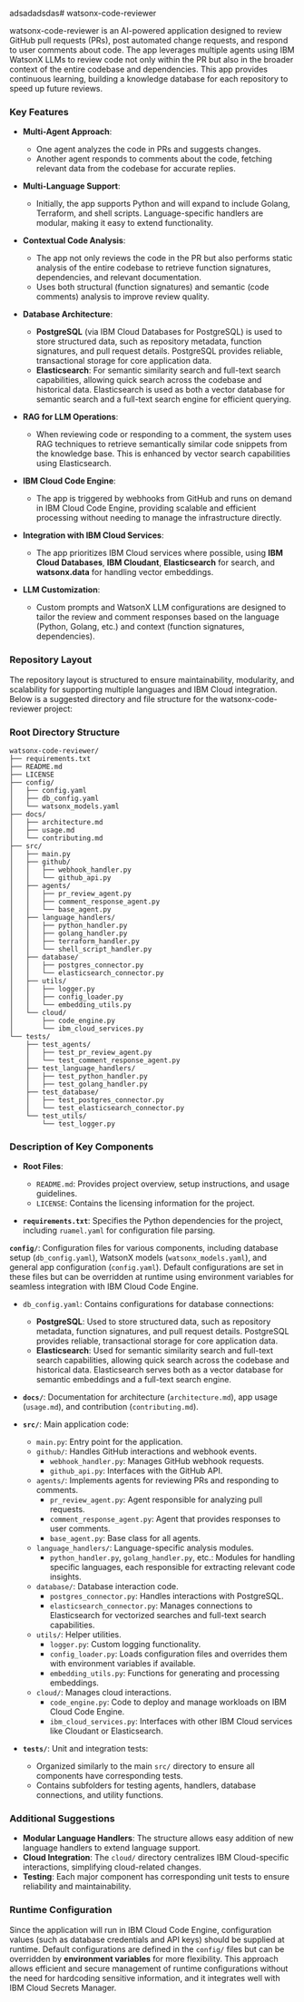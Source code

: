 adsadadsdas# watsonx-code-reviewer

watsonx-code-reviewer is an AI-powered application designed to review GitHub pull requests (PRs), post automated change requests, and respond to user comments about code. The app leverages multiple agents using IBM WatsonX LLMs to review code not only within the PR but also in the broader context of the entire codebase and dependencies. This app provides continuous learning, building a knowledge database for each repository to speed up future reviews.

### Key Features

- **Multi-Agent Approach**:
    - One agent analyzes the code in PRs and suggests changes.
    - Another agent responds to comments about the code, fetching relevant data from the codebase for accurate replies.

- **Multi-Language Support**:
    - Initially, the app supports Python and will expand to include Golang, Terraform, and shell scripts. Language-specific handlers are modular, making it easy to extend functionality.

- **Contextual Code Analysis**:
    - The app not only reviews the code in the PR but also performs static analysis of the entire codebase to retrieve function signatures, dependencies, and relevant documentation.
    - Uses both structural (function signatures) and semantic (code comments) analysis to improve review quality.

- **Database Architecture**:
    - **PostgreSQL** (via IBM Cloud Databases for PostgreSQL) is used to store structured data, such as repository metadata, function signatures, and pull request details. PostgreSQL provides reliable, transactional storage for core application data.
    - **Elasticsearch**: For semantic similarity search and full-text search capabilities, allowing quick search across the codebase and historical data. Elasticsearch is used as both a vector database for semantic search and a full-text search engine for efficient querying.

- **RAG for LLM Operations**:
    - When reviewing code or responding to a comment, the system uses RAG techniques to retrieve semantically similar code snippets from the knowledge base. This is enhanced by vector search capabilities using Elasticsearch.

- **IBM Cloud Code Engine**:
    - The app is triggered by webhooks from GitHub and runs on demand in IBM Cloud Code Engine, providing scalable and efficient processing without needing to manage the infrastructure directly.

- **Integration with IBM Cloud Services**:
    - The app prioritizes IBM Cloud services where possible, using **IBM Cloud Databases**, **IBM Cloudant**, **Elasticsearch** for search, and **watsonx.data** for handling vector embeddings.

- **LLM Customization**:
    - Custom prompts and WatsonX LLM configurations are designed to tailor the review and comment responses based on the language (Python, Golang, etc.) and context (function signatures, dependencies).

### Repository Layout

The repository layout is structured to ensure maintainability, modularity, and scalability for supporting multiple languages and IBM Cloud integration. Below is a suggested directory and file structure for the watsonx-code-reviewer project:

### Root Directory Structure

```plaintext
watsonx-code-reviewer/
├── requirements.txt
├── README.md
├── LICENSE
├── config/
│   ├── config.yaml
│   ├── db_config.yaml
│   └── watsonx_models.yaml
├── docs/
│   ├── architecture.md
│   ├── usage.md
│   └── contributing.md
├── src/
│   ├── main.py
│   ├── github/
│   │   ├── webhook_handler.py
│   │   └── github_api.py
│   ├── agents/
│   │   ├── pr_review_agent.py
│   │   ├── comment_response_agent.py
│   │   └── base_agent.py
│   ├── language_handlers/
│   │   ├── python_handler.py
│   │   ├── golang_handler.py
│   │   ├── terraform_handler.py
│   │   └── shell_script_handler.py
│   ├── database/
│   │   ├── postgres_connector.py
│   │   └── elasticsearch_connector.py
│   ├── utils/
│   │   ├── logger.py
│   │   ├── config_loader.py
│   │   └── embedding_utils.py
│   └── cloud/
│       ├── code_engine.py
│       └── ibm_cloud_services.py
└── tests/
    ├── test_agents/
    │   ├── test_pr_review_agent.py
    │   └── test_comment_response_agent.py
    ├── test_language_handlers/
    │   ├── test_python_handler.py
    │   ├── test_golang_handler.py
    ├── test_database/
    │   ├── test_postgres_connector.py
    │   └── test_elasticsearch_connector.py
    └── test_utils/
        └── test_logger.py
```

### Description of Key Components

- **Root Files**:
    - `README.md`: Provides project overview, setup instructions, and usage guidelines.
    - `LICENSE`: Contains the licensing information for the project.

- **`requirements.txt`**: Specifies the Python dependencies for the project, including `ruamel.yaml` for configuration file parsing.

**`config/`**: Configuration files for various components, including database setup (`db_config.yaml`), WatsonX models (`watsonx_models.yaml`), and general app configuration (`config.yaml`). Default configurations are set in these files but can be overridden at runtime using environment variables for seamless integration with IBM Cloud Code Engine.

- `db_config.yaml`: Contains configurations for database connections:
    - **PostgreSQL**: Used to store structured data, such as repository metadata, function signatures, and pull request details. PostgreSQL provides reliable, transactional storage for core application data.
    - **Elasticsearch**: Used for semantic similarity search and full-text search capabilities, allowing quick search across the codebase and historical data. Elasticsearch serves both as a vector database for semantic embeddings and a full-text search engine.

- **`docs/`**: Documentation for architecture (`architecture.md`), app usage (`usage.md`), and contribution (`contributing.md`).

- **`src/`**: Main application code:
    - `main.py`: Entry point for the application.
    - `github/`: Handles GitHub interactions and webhook events.
        - `webhook_handler.py`: Manages GitHub webhook requests.
        - `github_api.py`: Interfaces with the GitHub API.
    - `agents/`: Implements agents for reviewing PRs and responding to comments.
        - `pr_review_agent.py`: Agent responsible for analyzing pull requests.
        - `comment_response_agent.py`: Agent that provides responses to user comments.
        - `base_agent.py`: Base class for all agents.
    - `language_handlers/`: Language-specific analysis modules.
        - `python_handler.py`, `golang_handler.py`, etc.: Modules for handling specific languages, each responsible for extracting relevant code insights.
    - `database/`: Database interaction code.
        - `postgres_connector.py`: Handles interactions with PostgreSQL.
        - `elasticsearch_connector.py`: Manages connections to Elasticsearch for vectorized searches and full-text search capabilities.
    - `utils/`: Helper utilities.
        - `logger.py`: Custom logging functionality.
        - `config_loader.py`: Loads configuration files and overrides them with environment variables if available.
        - `embedding_utils.py`: Functions for generating and processing embeddings.
    - `cloud/`: Manages cloud interactions.
        - `code_engine.py`: Code to deploy and manage workloads on IBM Cloud Code Engine.
        - `ibm_cloud_services.py`: Interfaces with other IBM Cloud services like Cloudant or Elasticsearch.

- **`tests/`**: Unit and integration tests:
    - Organized similarly to the main `src/` directory to ensure all components have corresponding tests.
    - Contains subfolders for testing agents, handlers, database connections, and utility functions.

### Additional Suggestions
- **Modular Language Handlers**: The structure allows easy addition of new language handlers to extend language support.
- **Cloud Integration**: The `cloud/` directory centralizes IBM Cloud-specific interactions, simplifying cloud-related changes.
- **Testing**: Each major component has corresponding unit tests to ensure reliability and maintainability.

### Runtime Configuration
Since the application will run in IBM Cloud Code Engine, configuration values (such as database credentials and API keys) should be supplied at runtime. Default configurations are defined in the `config/` files but can be overridden by **environment variables** for more flexibility. This approach allows efficient and secure management of runtime configurations without the need for hardcoding sensitive information, and it integrates well with IBM Cloud Secrets Manager.
